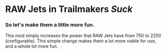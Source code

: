 # RAW Jets in Trailmakers *Suck*

### So let's make them a little more fun.
This mod simply increases the power that RAW Jets have from 750 to 2250 (configurable). This simple change makes them a lot more viable for use, and a whole lot more fun.